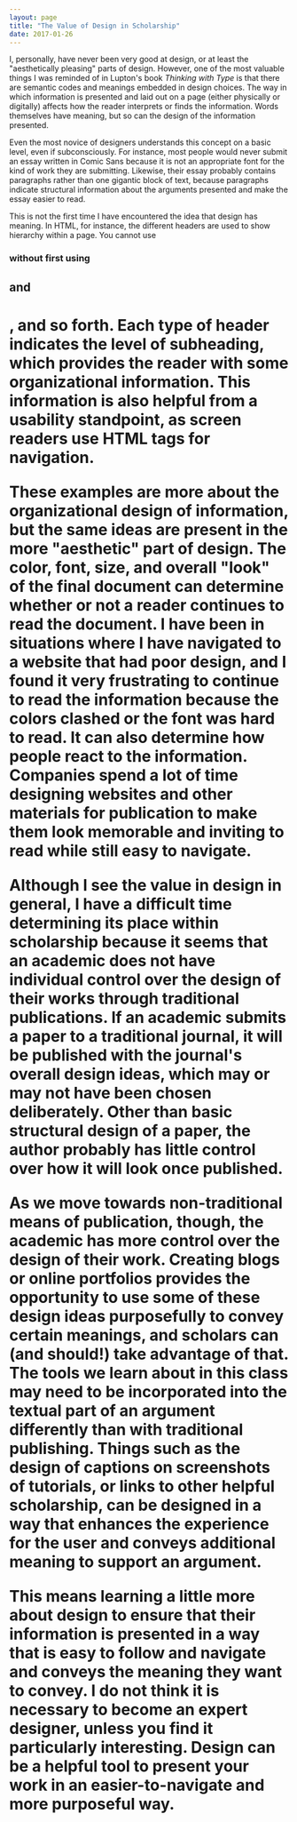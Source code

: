 ```yaml
---
layout: page
title: "The Value of Design in Scholarship"
date: 2017-01-26
---
```


I, personally, have never been very good at design, or at least the "aesthetically pleasing" parts of design. However, one of the most valuable things I was reminded of in Lupton's book _Thinking with Type_ is that there are semantic codes and meanings embedded in design choices. The way in which information is presented and laid out on a page (either physically or digitally) affects how the reader interprets or finds the information. Words themselves have meaning, but so can the design of the information presented.

Even the most novice of designers understands this concept on a basic level, even if subconsciously. For instance, most people would never submit an essay written in Comic Sans because it is not an appropriate font for the kind of work they are submitting. Likewise, their essay probably contains paragraphs rather than one gigantic block of text, because paragraphs indicate structural information about the arguments presented and make the essay easier to read.

This is not the first time I have encountered the idea that design has meaning. In HTML, for instance, the different headers are used to show hierarchy within a page. You cannot use <h3> without first using <h2> and <h1>, and so forth. Each type of header indicates the level of subheading, which provides the reader with some organizational information. This information is also helpful from a usability standpoint, as screen readers use HTML tags for navigation.

These examples are more about the organizational design of information, but the same ideas are present in the more "aesthetic" part of design. The color, font, size, and overall "look" of the final document can determine whether or not a reader continues to read the document. I have been in situations where I have navigated to a website that had poor design, and I found it very frustrating to continue to read the information because the colors clashed or the font was hard to read. It can also determine how people react to the information. Companies spend a lot of time designing websites and other materials for publication to make them look memorable and inviting to read while still easy to navigate.

Although I see the value in design in general, I have a difficult time determining its place within scholarship because it seems that an academic does not have individual control over the design of their works through traditional publications. If an academic submits a paper to a traditional journal, it will be published with the journal's overall design ideas, which may or may not have been chosen deliberately. Other than basic structural design of a paper, the author probably has little control over how it will look once published.

As we move towards non-traditional means of publication, though, the academic has more control over the design of their work. Creating blogs or online portfolios provides the opportunity to use some of these design ideas purposefully to convey certain meanings, and scholars can (and should!) take advantage of that. The tools we learn about in this class may need to be incorporated into the textual part of an argument differently than with traditional publishing. Things such as the design of captions on screenshots of tutorials, or links to other helpful scholarship, can be designed in a way that enhances the experience for the user and conveys additional meaning to support an argument.

This means learning a little more about design to ensure that their information is presented in a way that is easy to follow and navigate and conveys the meaning they want to convey. I do not think it is necessary to become an expert designer, unless you find it particularly interesting. Design can be a helpful tool to present your work in an easier-to-navigate and more purposeful way.
